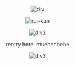 <div align="center">

![div](https://64.media.tumblr.com/b91082e7b8e384662f323af6f6229b30/869370082876b2b8-43/s1280x1920/25b3471ced680af5f76ce8af6164bc6144e0ac7e.pnj)

![rui-kun](https://64.media.tumblr.com/d0d71c65b80074cc5f0af5fe93d40871/869370082876b2b8-d6/s640x960/1651b6f70b58cb0980a7cb10bba4c6c45226d8a1.pnj)

![div2](https://64.media.tumblr.com/7103b923719ff09232d320f6298ec795/e46e33158939ba6d-b0/s2048x3072/dc2fd6db217c794a0f3c45352d07662c553dd1e1.pnj)

rentry here. muehehhehe


![div3](https://64.media.tumblr.com/172deb5872ced0e59fed82a82f34ec0a/962596485191520a-5f/s2048x3072/bcf4c49eb5f87c6f2191cafc9075b30aa50db98c.pnj)

